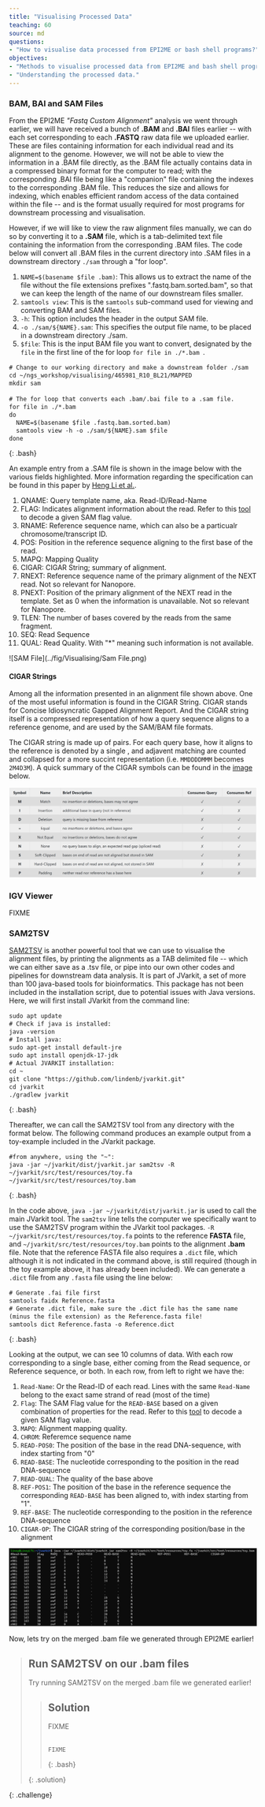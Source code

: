 ```yaml
---
title: "Visualising Processed Data"
teaching: 60
source: md
questions:
- "How to visualise data processed from EPI2ME or bash shell programs?"
objectives:
- "Methods to visualise processed data from EPI2ME and bash shell programs."
- "Understanding the processed data."
---
```

### BAM, BAI and SAM Files
From the EPI2ME *"Fastq Custom Alignment"* analysis we went through earlier, we will have received a bunch of **.BAM** and **.BAI** files earlier -- with each set corresponding to each **.FASTQ** raw data file we uploaded earlier. These are files containing information for each individual read and its alignment to the genome. However, we will not be able to view the information in a .BAM file directly, as the .BAM file actually contains data in a compressed binary format for the computer to read; with the corresponding .BAI file being like a "companion" file containing the indexes to the corresponding .BAM file. This reduces the size and allows for indexing, which enables efficient random access of the data contained within the file -- and is the format usually required for most programs for downstream processing and visualisation.

However, if we will like to view the raw alignment files manually, we can do so by converting it to a **.SAM** file, which is a tab-delimited text file containing the information from the corresponding .BAM files. The code below will convert all .BAM files in the current directory into .SAM files in a downstream directory `./sam` through a "for loop".
1. `NAME=$(basename $file .bam)`: This allows us to extract the name of the file without the file extensions prefixes ".fastq.bam.sorted.bam", so that we can keep the length of the name of our downstream files smaller.
2. `samtools view`: This is the `samtools` sub-command used for viewing and converting BAM and SAM files.
3. `-h`: This option includes the header in the output SAM file.
4. `-o ./sam/${NAME}.sam`: This specifies the output file name, to be placed in a downstream directory ./sam.
5. `$file`: This is the input BAM file you want to convert, designated by the `file` in the first line of the for loop `for file in ./*.bam `.

~~~
# Change to our working directory and make a downstream folder ./sam
cd ~/ngs_workshop/visualising/465981_R10_BL21/MAPPED
mkdir sam

# The for loop that converts each .bam/.bai file to a .sam file.
for file in ./*.bam 
do
  NAME=$(basename $file .fastq.bam.sorted.bam)
  samtools view -h -o ./sam/${NAME}.sam $file
done
~~~
{: .bash}

An example entry from a .SAM file is shown in the image below with the various fields highlighted. More information regarding the specification can be found in this paper by [Heng Li et al.].
1. QNAME: Query template name, aka. Read-ID/Read-Name
2. FLAG: Indicates alignment information about the read. Refer to this [tool] to decode a given SAM flag value. 
3. RNAME: Reference sequence name, which can also be a particualr chromosome/transcript ID.
4. POS: Position in the reference sequence aligning to the first base of the read. 
5. MAPQ: Mapping Quality
6. CIGAR: CIGAR String; summary of alignment.
7. RNEXT: Reference sequence name of the primary alignment of the NEXT read. Not so relevant for Nanopore.
8. PNEXT: Position of the primary alignment of the NEXT read in the template. Set as 0 when the information is unavailable. Not so relevant for Nanopore.
9. TLEN: The number of bases covered by the reads from the same fragment. 
10. SEQ: Read Sequence
11. QUAL: Read Quality. With "*" meaning such information is not available.

![SAM File](../fig/Visualising/Sam File.png)

#### CIGAR Strings

Among all the information presented in an alignment file shown above. One of the most useful information is found in the CIGAR String. CIGAR stands for Concise Idiosyncratic Gapped Alignment Report. And the CIGAR string itself is a compressed representation of how a query sequence aligns to a reference genome, and are used by the SAM/BAM file formats. 

The CIGAR string is made up of <integer><symbol> pairs. For each query base, how it aligns to the reference is denoted by a single <symbol>, and adjavent matching <symbols> are counted and collapsed for a more succint representation (i.e. `MMDDDDMMM` becomes `2M4D3M`). A quick summary of the CIGAR symbols can be found in the [image] below.

![CIGAR Symbols](../fig/Visualising/CIGAR.png)

### IGV Viewer

FIXME

### SAM2TSV

[SAM2TSV] is another powerful tool that we can use to visualise the alignment files, by printing the alignments as a TAB delimited file -- which we can either save as a .tsv file, or pipe into our own other codes and pipelines for downstream data analysis. It is part of JVarkit, a set of more than 100 java-based tools for bioinformatics. This package has not been included in the installation script, due to potential issues with Java versions. Here, we will first install JVarkit from the command line:

~~~
sudo apt update
# Check if java is installed:
java -version
# Install java:
sudo apt-get install default-jre
sudo apt install openjdk-17-jdk
# Actual JVARKIT installation:
cd ~
git clone "https://github.com/lindenb/jvarkit.git"
cd jvarkit
./gradlew jvarkit
~~~
{: .bash}

Thereafter, we can call the SAM2TSV tool from any directory with the format below. The following command produces an example output from a toy-example included in the JVarkit package.

~~~
#from anywhere, using the "~":
java -jar ~/jvarkit/dist/jvarkit.jar sam2tsv -R ~/jvarkit/src/test/resources/toy.fa ~/jvarkit/src/test/resources/toy.bam
~~~
{: .bash}

In the code above, `java -jar ~/jvarkit/dist/jvarkit.jar` is used to call the main JVarkit tool. The `sam2tsv` line tells the computer we specifically want to use the SAM2TSV program within the JVarkit tool packages. `-R ~/jvarkit/src/test/resources/toy.fa` points to the reference **FASTA** file, and `~/jvarkit/src/test/resources/toy.bam` points to the alignment **.bam** file. Note that the reference FASTA file also requires a `.dict` file, which although it is not indicated in the command above, is still required (though in the toy example above, it has already been included). We can generate a `.dict` file from any `.fasta` file using the line below:

~~~
# Generate .fai file first
samtools faidx Reference.fasta
# Generate .dict file, make sure the .dict file has the same name (minus the file extension) as the Reference.fasta file!
samtools dict Reference.fasta -o Reference.dict
~~~
{: .bash}

Looking at the output, we can see 10 columns of data. With each row corresponding to a single base, either coming from the Read sequence, or Reference sequence, or both. In each row, from left to right we have the:
1. `Read-Name`: Or the Read-ID of each read. Lines with the same `Read-Name` belong to the exact same strand of read (most of the time)
2. `Flag`: The SAM Flag value for the `READ-BASE` based on a given combination of properties for the read. Refer to this [tool] to decode a given SAM flag value. 
3. `MAPQ`: Alignment mapping quality.
4. `CHROM`: Referemce sequence name
5. `READ-POS0`: The position of the base in the read DNA-sequence, with index starting from "0"
6. `READ-BASE`: The nucleotide corresponding to the position in the read DNA-sequence
7. `READ-QUAL`: The quality of the base above
8. `REF-POS1`: The position of the base in the reference sequence the corresponding `READ-BASE` has been aligned to, with index starting from "1".
9. `REF-BASE`: The nucleotide corresponding to the position in the reference DNA-sequence
10. `CIGAR-OP`: The CIGAR string of the corresponding position/base in the alignment

![SAM2TSV Toy](../fig/Visualising/SAM2TSV_Toy.png)

Now, lets try on the merged .bam file we generated through EPI2ME earlier!

> ## Run SAM2TSV on our .bam files
> 
> Try running SAM2TSV on the merged .bam file we generated earlier!
> 
> > ## Solution
> > FIXME
> >
> > ~~~
> >
> > FIXME
> > 
> > ~~~
> >{: .bash}
> >
> {: .solution}
> 
{: .challenge}



[SAM2TSV]: https://jvarkit.readthedocs.io/en/latest/Sam2Tsv/
[tool]: https://broadinstitute.github.io/picard/explain-flags.html
[Heng Li et al.]: https://academic.oup.com/bioinformatics/article/25/16/2078/204688
[image]: https://timd.one/blog/genomics/cigar.php
